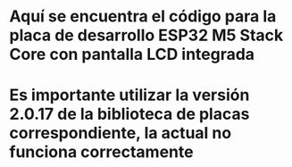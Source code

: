 # Aquí se encuentra el código para la placa de desarrollo ESP32 M5 Stack Core con pantalla LCD integrada
# Es importante utilizar la versión 2.0.17 de la biblioteca de placas correspondiente, la actual no funciona correctamente